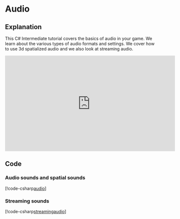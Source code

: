 # Audio

## Explanation
This C# Intermediate tutorial covers the basics of audio in your game. We learn about the various types of audio formats and settings. We cover how to use 3d spatialized audio and we also look at streaming audio.

<iframe width="560" height="315" src="https://www.youtube.com/embed/Guf7PESCwnc" frameborder="0" allow="accelerometer; autoplay; encrypted-media; gyroscope; picture-in-picture" allowfullscreen></iframe>

## Code
### Audio sounds and spatial sounds
[!code-csharp[audio](..\..\..\..\stride\samples\Tutorials\CSharpIntermediate\CSharpIntermediate\CSharpIntermediate.Game\08_Audio\AudioDemo.cs)]

### Streaming sounds
[!code-csharp[streamingaudio](..\..\..\..\stride\samples\Tutorials\CSharpIntermediate\CSharpIntermediate\CSharpIntermediate.Game\08_Audio\LoadMusic.cs)]